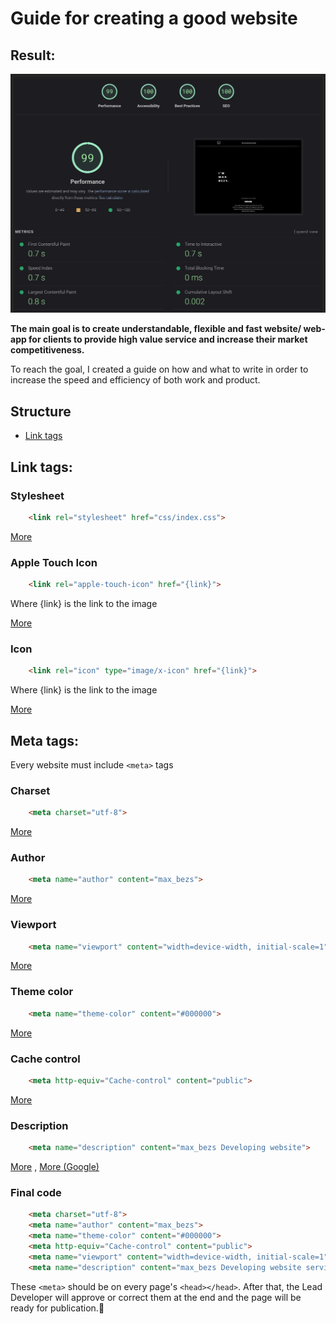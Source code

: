 
# Guide for creating a good website

## Result:

![picture alt](https://raw.githubusercontent.com/maxbezs/max_bezs-website-images/main/matrics.webp "all 4 Google matrics 100")

__The main goal is to create understandable, flexible and fast website/ web-app for clients to provide high value service and increase their market competitiveness.__

To reach the goal, I created a guide on how and what to write in order to increase the speed and efficiency of both work and product.

 
 

## Structure
* [Link tags](#link-tags)
 

## Link tags: <a name="link-tags">

### Stylesheet

```html
    <link rel="stylesheet" href="css/index.css">
```
[More](https://www.dofactory.com/html/rel/stylesheet "link")

 

### Apple Touch Icon

```html
    <link rel="apple-touch-icon" href="{link}">
```
Where {link} is the link to the image

[More](https://webhint.io/docs/user-guide/hints/hint-apple-touch-icons/ "link")

  

### Icon

```html
    <link rel="icon" type="image/x-icon" href="{link}">
```
Where {link} is the link to the image

[More](https://www.w3schools.com/html/html_favicon.asp "link")



 
 

## Meta tags:

Every website must include `<meta>` tags

### Charset

```html
    <meta charset="utf-8">
````
[More](https://www.w3schools.com/html/html_charset.asp "meta tag link")

  

### Author

```html
    <meta name="author" content="max_bezs">
````
[More](https://www.w3schools.com/tags/att_meta_name.asp "meta tag link")

  

### Viewport

```html
    <meta name="viewport" content="width=device-width, initial-scale=1">
```
[More](https://developer.mozilla.org/en-US/docs/Web/HTML/Viewport_meta_tag "meta tag link")

  

### Theme color

```html
    <meta name="theme-color" content="#000000">
```
[More](https://developer.mozilla.org/en-US/docs/Web/HTML/Element/meta/name/theme-color "meta tag link")

  

### Cache control

```html
    <meta http-equiv="Cache-control" content="public">
```
[More](https://developer.mozilla.org/en-US/docs/Web/HTTP/Headers/Cache-Control "meta tag link")

  

### Description

```html
    <meta name="description" content="max_bezs Developing website">
```
[More](https://developer.mozilla.org/en-US/docs/Web/HTML/Viewport_meta_tag "meta tag link") , [More (Google)](https://developers.google.com/search/docs/crawling-indexing/special-tags "meta tag link")

  

### Final code

```html
    <meta charset="utf-8">
    <meta name="author" content="max_bezs">
    <meta name="theme-color" content="#000000">
    <meta http-equiv="Cache-control" content="public">
    <meta name="viewport" content="width=device-width, initial-scale=1">
    <meta name="description" content="max_bezs Developing website service">
```

These `<meta>` should be on every page's `<head></head>`. After that, the Lead Developer will approve or correct them at the end and the page will be ready for publication.🥳